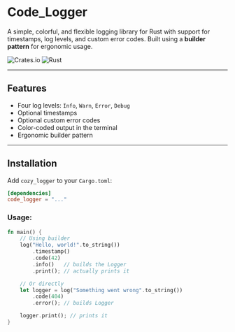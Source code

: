 # Code_Logger

A simple, colorful, and flexible logging library for Rust with support for timestamps, log levels, and custom error codes. Built using a **builder pattern** for ergonomic usage.

![Crates.io](https://img.shields.io/crates/v/Code_Logger) ![Rust](https://img.shields.io/badge/rust-1.70+-orange)

---

## Features

- Four log levels: `Info`, `Warn`, `Error`, `Debug`
- Optional timestamps
- Optional custom error codes
- Color-coded output in the terminal
- Ergonomic builder pattern

---

## Installation

Add `cozy_logger` to your `Cargo.toml`:

```toml
[dependencies]
code_logger = "..."
```

### Usage:
```Rust
fn main() {
    // Using builder
    log("Hello, world!".to_string())
        .timestamp()
        .code(42)
        .info()   // builds the Logger
        .print(); // actually prints it

    // Or directly
    let logger = log("Something went wrong".to_string())
        .code(404)
        .error(); // builds Logger

    logger.print(); // prints it
}
```
